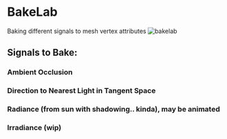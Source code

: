 # BakeLab
Baking different signals to mesh vertex attributes
![bakelab](https://user-images.githubusercontent.com/6071298/49094767-d488a880-f288-11e8-8f31-a200a001f35f.png)

## Signals to Bake:
### Ambient Occlusion
### Direction to Nearest Light in Tangent Space
### Radiance (from sun with shadowing.. kinda), may be animated
### Irradiance (wip)
